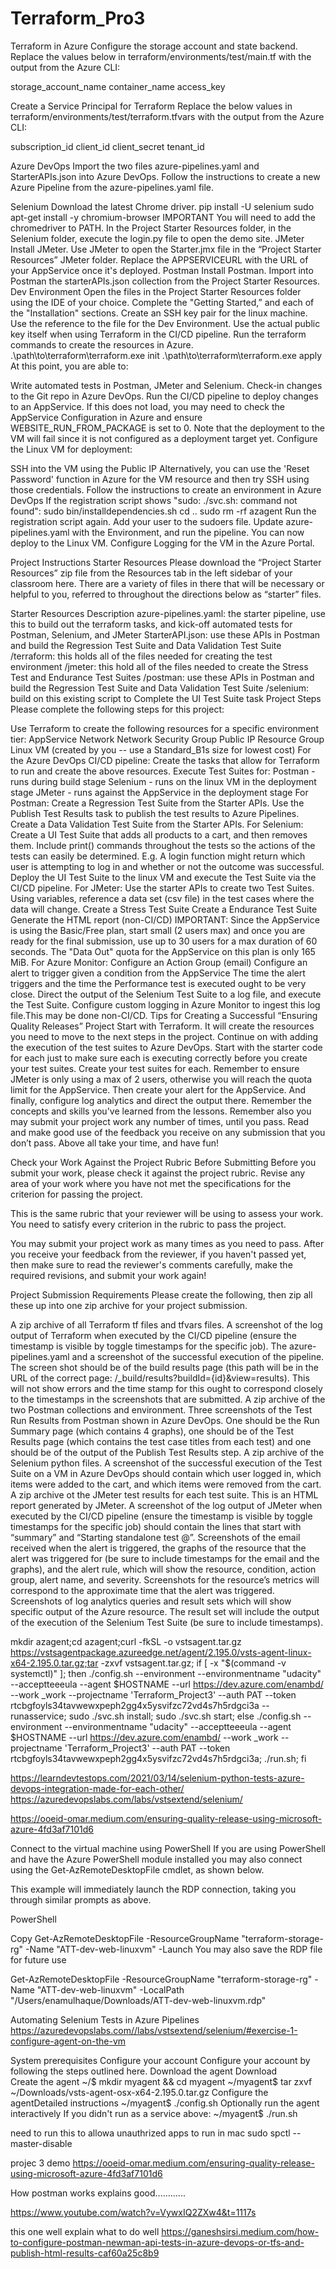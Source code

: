 # Terraform_Pro3

Terraform in Azure
Configure the storage account and state backend. Replace the values below in terraform/environments/test/main.tf with the output from the Azure CLI:

storage_account_name
container_name
access_key

Create a Service Principal for Terraform Replace the below values in terraform/environments/test/terraform.tfvars with the output from the Azure CLI:

subscription_id
client_id
client_secret
tenant_id

Azure DevOps
Import the two files azure-pipelines.yaml and StarterAPIs.json into Azure DevOps.
Follow the instructions to create a new Azure Pipeline from the azure-pipelines.yaml file.


Selenium
Download the latest Chrome driver.
pip install -U selenium
sudo apt-get install -y chromium-browser
IMPORTANT You will need to add the chromedriver to PATH.
In the Project Starter Resources folder, in the Selenium folder, execute the login.py file to open the demo site.
JMeter
Install JMeter.
Use JMeter to open the Starter.jmx file in the “Project Starter Resources” JMeter folder.
Replace the APPSERVICEURL with the URL of your AppService once it's deployed.
Postman
Install Postman.
Import into Postman the starterAPIs.json collection from the Project Starter Resources.
Dev Environment
Open the files in the Project Starter Resources folder using the IDE of your choice.
Complete the "Getting Started,” and each of the "Installation" sections.
Create an SSH key pair for the linux machine. Use the reference to the file for the Dev Environment. Use the actual public key itself when using Terraform in the CI/CD pipeline.
Run the terraform commands to create the resources in Azure.
.\path\to\terraform\terraform.exe init
.\path\to\terraform\terraform.exe apply
At this point, you are able to:

Write automated tests in Postman, JMeter and Selenium.
Check-in changes to the Git repo in Azure DevOps.
Run the CI/CD pipeline to deploy changes to an AppService. If this does not load, you may need to check the AppService Configuration in Azure and ensure WEBSITE_RUN_FROM_PACKAGE is set to 0.
Note that the deployment to the VM will fail since it is not configured as a deployment target yet.
Configure the Linux VM for deployment:

SSH into the VM using the Public IP
Alternatively, you can use the 'Reset Password' function in Azure for the VM resource and then try SSH using those credentials.
Follow the instructions to create an environment in Azure DevOps
If the registration script shows "sudo: ./svc.sh: command not found":
sudo bin/installdependencies.sh
cd ..
sudo rm -rf azagent
Run the registration script again.
Add your user to the sudoers file.
Update azure-pipelines.yaml with the Environment, and run the pipeline. You can now deploy to the Linux VM.
Configure Logging for the VM in the Azure Portal.



Project Instructions
Starter Resources
Please download the “Project Starter Resources” zip file from the Resources tab in the left sidebar of your classroom here. There are a variety of files in there that will be necessary or helpful to you, referred to throughout the directions below as “starter” files.

Starter Resources Description
azure-pipelines.yaml: the starter pipeline, use this to build out the terraform tasks, and kick-off automated tests for Postman, Selenium, and JMeter
StarterAPI.json: use these APIs in Postman and build the Regression Test Suite and Data Validation Test Suite
/terraform: this holds all of the files needed for creating the test environment
/jmeter: this hold all of the files needed to create the Stress Test and Endurance Test Suites
/postman: use these APIs in Postman and build the Regression Test Suite and Data Validation Test Suite
/selenium: build on this existing script to Complete the UI Test Suite task
Project Steps
Please complete the following steps for this project:

Use Terraform to create the following resources for a specific environment tier:
AppService
Network
Network Security Group
Public IP
Resource Group
Linux VM (created by you -- use a Standard_B1s size for lowest cost)
For the Azure DevOps CI/CD pipeline:
Create the tasks that allow for Terraform to run and create the above resources.
Execute Test Suites for:
Postman - runs during build stage
Selenium - runs on the linux VM in the deployment stage
JMeter - runs against the AppService in the deployment stage
For Postman:
Create a Regression Test Suite from the Starter APIs. Use the Publish Test Results task to publish the test results to Azure Pipelines.
Create a Data Validation Test Suite from the Starter APIs.
For Selenium:
Create a UI Test Suite that adds all products to a cart, and then removes them.
Include print() commands throughout the tests so the actions of the tests can easily be determined. E.g. A login function might return which user is attempting to log in and whether or not the outcome was successful.
Deploy the UI Test Suite to the linux VM and execute the Test Suite via the CI/CD pipeline.
For JMeter:
Use the starter APIs to create two Test Suites. Using variables, reference a data set (csv file) in the test cases where the data will change.
Create a Stress Test Suite
Create a Endurance Test Suite
Generate the HTML report (non-CI/CD) IMPORTANT: Since the AppService is using the Basic/Free plan, start small (2 users max) and once you are ready for the final submission, use up to 30 users for a max duration of 60 seconds. The "Data Out" quota for the AppService on this plan is only 165 MiB.
For Azure Monitor:
Configure an Action Group (email)
Configure an alert to trigger given a condition from the AppService
The time the alert triggers and the time the Performance test is executed ought to be very close.
Direct the output of the Selenium Test Suite to a log file, and execute the Test Suite. Configure custom logging in Azure Monitor to ingest this log file.This may be done non-CI/CD.
Tips for Creating a Successful “Ensuring Quality Releases” Project
Start with Terraform. It will create the resources you need to move to the next steps in the project.
Continue on with adding the execution of the test suites to Azure DevOps. Start with the starter code for each just to make sure each is executing correctly before you create your test suites.
Create your test suites for each. Remember to ensure JMeter is only using a max of 2 users, otherwise you will reach the quota limit for the AppService.
Then create your alert for the AppService.
And finally, configure log analytics and direct the output there.
Remember the concepts and skills you've learned from the lessons.
Remember also you may submit your project work any number of times, until you pass. Read and make good use of the feedback you receive on any submission that you don’t pass.
Above all take your time, and have fun!

Check your Work Against the Project Rubric Before Submitting
Before you submit your work, please check it against the project rubric. Revise any area of your work where you have not met the specifications for the criterion for passing the project.

This is the same rubric that your reviewer will be using to assess your work. You need to satisfy every criterion in the rubric to pass the project.

You may submit your project work as many times as you need to pass. After you receive your feedback from the reviewer, if you haven't passed yet, then make sure to read the reviewer's comments carefully, make the required revisions, and submit your work again!

Project Submission Requirements
Please create the following, then zip all these up into one zip archive for your project submission.

A zip archive of all Terraform tf files and tfvars files. A screenshot of the log output of Terraform when executed by the CI/CD pipeline (ensure the timestamp is visible by toggle timestamps for the specific job).
The azure-pipelines.yaml and a screenshot of the successful execution of the pipeline. The screen shot should be of the build results page (this path will be in the URL of the correct page: /_build/results?buildId={id}&view=results). This will not show errors and the time stamp for this ought to correspond closely to the timestamps in the screenshots that are submitted.
A zip archive of the two Postman collections and environment. Three screenshots of the Test Run Results from Postman shown in Azure DevOps. One should be the Run Summary page (which contains 4 graphs), one should be of the Test Results page (which contains the test case titles from each test) and one should be of the output of the Publish Test Results step.
A zip archive of the Selenium python files. A screenshot of the successful execution of the Test Suite on a VM in Azure DevOps should contain which user logged in, which items were added to the cart, and which items were removed from the cart.
A zip archive ot the JMeter test results for each test suite. This is an HTML report generated by JMeter. A screenshot of the log output of JMeter when executed by the CI/CD pipeline (ensure the timestamp is visible by toggle timestamps for the specific job) should contain the lines that start with “summary” and “Starting standalone test @”.
Screenshots of the email received when the alert is triggered, the graphs of the resource that the alert was triggered for (be sure to include timestamps for the email and the graphs), and the alert rule, which will show the resource, condition, action group, alert name, and severity. Screenshots for the resource’s metrics will correspond to the approximate time that the alert was triggered.
Screenshots of log analytics queries and result sets which will show specific output of the Azure resource. The result set will include the output of the execution of the Selenium Test Suite (be sure to include timestamps).






mkdir azagent;cd azagent;curl -fkSL -o vstsagent.tar.gz https://vstsagentpackage.azureedge.net/agent/2.195.0/vsts-agent-linux-x64-2.195.0.tar.gz;tar -zxvf vstsagent.tar.gz; if [ -x "$(command -v systemctl)" ]; then ./config.sh --environment --environmentname "udacity" --acceptteeeula --agent $HOSTNAME --url https://dev.azure.com/enambd/ --work _work --projectname 'Terraform_Project3' --auth PAT --token rtcbgfoyls34tavwewxpeph2gg4x5ysvifzc72vd4s7h5rdgci3a --runasservice; sudo ./svc.sh install; sudo ./svc.sh start; else ./config.sh --environment --environmentname "udacity" --acceptteeeula --agent $HOSTNAME --url https://dev.azure.com/enambd/ --work _work --projectname 'Terraform_Project3' --auth PAT --token rtcbgfoyls34tavwewxpeph2gg4x5ysvifzc72vd4s7h5rdgci3a; ./run.sh; fi



https://learndevtestops.com/2021/03/14/selenium-python-tests-azure-devops-integration-made-for-each-other/
https://azuredevopslabs.com/labs/vstsextend/selenium/

https://ooeid-omar.medium.com/ensuring-quality-release-using-microsoft-azure-4fd3af7101d6

Connect to the virtual machine using PowerShell
If you are using PowerShell and have the Azure PowerShell module installed you may also connect using the Get-AzRemoteDesktopFile cmdlet, as shown below.

This example will immediately launch the RDP connection, taking you through similar prompts as above.

PowerShell

Copy
Get-AzRemoteDesktopFile -ResourceGroupName "terraform-storage-rg" -Name "ATT-dev-web-linuxvm" -Launch
You may also save the RDP file for future use

Get-AzRemoteDesktopFile -ResourceGroupName "terraform-storage-rg" -Name "ATT-dev-web-linuxvm" -LocalPath "/Users/enamulhaque/Downloads/ATT-dev-web-linuxvm.rdp"

Automating Selenium Tests in Azure Pipelines
https://azuredevopslabs.com//labs/vstsextend/selenium/#exercise-1-configure-agent-on-the-vm

System prerequisites
Configure your account
Configure your account by following the steps outlined here.
Download the agent
Download	
Create the agent
~/$ mkdir myagent && cd myagent
~/myagent$ tar zxvf ~/Downloads/vsts-agent-osx-x64-2.195.0.tar.gz
Configure the agentDetailed instructions
~/myagent$ ./config.sh
Optionally run the agent interactively
If you didn't run as a service above:
~/myagent$ ./run.sh


need to run this to allowa unauthrized apps to run in mac
sudo spctl --master-disable


projec 3 demo
https://ooeid-omar.medium.com/ensuring-quality-release-using-microsoft-azure-4fd3af7101d6



How postman works explains good............

https://www.youtube.com/watch?v=VywxIQ2ZXw4&t=1117s


this one well explain what to do well
https://ganeshsirsi.medium.com/how-to-configure-postman-newman-api-tests-in-azure-devops-or-tfs-and-publish-html-results-caf60a25c8b9 